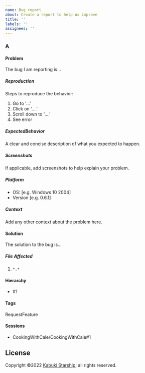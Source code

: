 ```yaml
---
name: Bug report
about: Create a report to help us improve
title: ''
labels: ''
assignees: ''
---
```



### A

#### Problem

The bug I am reporting is...

##### Reproduction

Steps to reproduce the behavior:

1. Go to '...'
2. Click on '....'
3. Scroll down to '....'
4. See error

##### ExpectedBehavior

A clear and concise description of what you expected to happen.

##### Screenshots

If applicable, add screenshots to help explain your problem.

##### Platform

 - OS: [e.g. Windows 10 2004]
 - Version [e.g. 0.6.1]

##### Context

Add any other context about the problem here.

#### Solution

The solution to the bug is...

##### File Affected

1. `*.*`

#### Hierarchy

* #1

#### Tags

RequestFeature

#### Sessions

* CookingWithCale/CookingWithCale#1

## License

Copyright ©2022 [Kabuki Starship](https://kabukistarship.com); all rights reserved.
